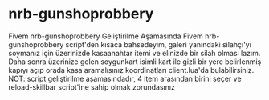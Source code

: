 # nrb-gunshoprobbery
Fivem nrb-gunshoprobbery Geliştirilme Aşamasında
Fivem nrb-gunshoprobbery script'den kısaca bahsedeyim, galeri yanındaki silahçı'yı soymanız için üzerinizde kasaanahtar itemi ve elinizde bir silah olması lazım. Daha sonra üzerinize gelen soygunkart isimli kart ile gizli bir yere belirlenmiş kapıyı açıp orada kasa aramalısınız koordinatları client.lua'da bulabilirsiniz. NOT: script geliştirilme aşamasındadır, 4 item arasından birini seçer ve reload-skillbar script'ine sahip olmak zorundasınız
